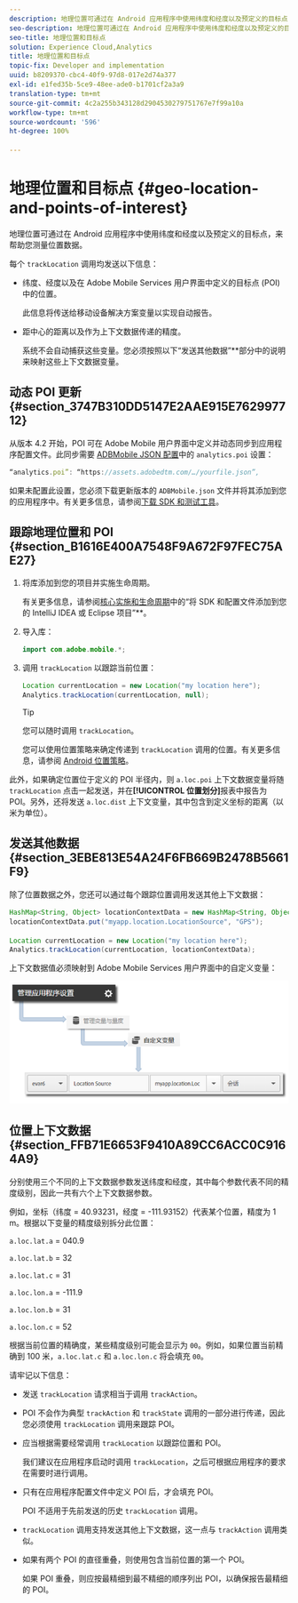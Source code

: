 ```yaml
---
description: 地理位置可通过在 Android 应用程序中使用纬度和经度以及预定义的目标点，来帮助您测量位置数据。
seo-description: 地理位置可通过在 Android 应用程序中使用纬度和经度以及预定义的目标点，来帮助您测量位置数据。
seo-title: 地理位置和目标点
solution: Experience Cloud,Analytics
title: 地理位置和目标点
topic-fix: Developer and implementation
uuid: b8209370-cbc4-40f9-97d8-017e2d74a377
exl-id: e1fed35b-5ce9-48ee-ade0-b1701cf2a3a9
translation-type: tm+mt
source-git-commit: 4c2a255b343128d2904530279751767e7f99a10a
workflow-type: tm+mt
source-wordcount: '596'
ht-degree: 100%

---
```


# 地理位置和目标点 {#geo-location-and-points-of-interest}

地理位置可通过在 Android 应用程序中使用纬度和经度以及预定义的目标点，来帮助您测量位置数据。

每个 `trackLocation` 调用均发送以下信息：

* 纬度、经度以及在 Adobe Mobile Services 用户界面中定义的目标点 (POI) 中的位置。

   此信息将传送给移动设备解决方案变量以实现自动报告。

* 距中心的距离以及作为上下文数据传递的精度。

   系统不会自动捕获这些变量。您必须按照以下“发送其他数据”**&#x200B;部分中的说明来映射这些上下文数据变量。

## 动态 POI 更新 {#section_3747B310DD5147E2AAE915E762997712}

从版本 4.2 开始，POI 可在 Adobe Mobile 用户界面中定义并动态同步到应用程序配置文件。此同步需要 [ADBMobile JSON 配置](/help/android/configuration/json-config/json-config.md)中的 `analytics.poi` 设置：

```js
“analytics.poi”: “https://assets.adobedtm.com/…/yourfile.json”,
```

如果未配置此设置，您必须下载更新版本的 `ADBMobile.json` 文件并将其添加到您的应用程序中。有关更多信息，请参阅[下载 SDK 和测试工具](/help/android/getting-started/requirements.md)。

## 跟踪地理位置和 POI {#section_B1616E400A7548F9A672F97FEC75AE27}

1. 将库添加到您的项目并实施生命周期。

   有关更多信息，请参阅[核心实施和生命周期](/help/android/getting-started/dev-qs.md)中的“将 SDK 和配置文件添加到您的 IntelliJ IDEA 或 Eclipse 项目”**。

1. 导入库：

   ```java
   import com.adobe.mobile.*;
   ```

1. 调用 `trackLocation` 以跟踪当前位置：

   ```java
   Location currentLocation = new Location("my location here"); 
   Analytics.trackLocation(currentLocation, null);
   ```

   >[!TIP]
   >
   >您可以随时调用 `trackLocation`。

   您可以使用位置策略来确定传递到 `trackLocation` 调用的位置。有关更多信息，请参阅 [Android 位置策略](https://developer.android.com/guide/topics/location/strategies.html)。

此外，如果确定位置位于定义的 POI 半径内，则 `a.loc.poi` 上下文数据变量将随 `trackLocation` 点击一起发送，并在&#x200B;**[!UICONTROL 位置划分]**&#x200B;报表中报告为 POI。另外，还将发送 `a.loc.dist` 上下文变量，其中包含到定义坐标的距离（以米为单位）。

## 发送其他数据 {#section_3EBE813E54A24F6FB669B2478B5661F9}

除了位置数据之外，您还可以通过每个跟踪位置调用发送其他上下文数据：

```java
HashMap<String, Object> locationContextData = new HashMap<String, Object>(); 
locationContextData.put("myapp.location.LocationSource", "GPS"); 
 
Location currentLocation = new Location("my location here"); 
Analytics.trackLocation(currentLocation, locationContextData);
```

上下文数据值必须映射到 Adobe Mobile Services 用户界面中的自定义变量：

![](assets/map-location-context-data.png)

## 位置上下文数据 {#section_FFB71E6653F9410A89CC6ACC0C9164A9}

分别使用三个不同的上下文数据参数发送纬度和经度，其中每个参数代表不同的精度级别，因此一共有六个上下文数据参数。

例如，坐标（纬度 = 40.93231，经度 = -111.93152）代表某个位置，精度为 1 m。根据以下变量的精度级别拆分此位置：

`a.loc.lat.a` = 040.9

`a.loc.lat.b` = 32

`a.loc.lat.c` = 31

`a.loc.lon.a` = -111.9

`a.loc.lon.b` = 31

`a.loc.lon.c` = 52

根据当前位置的精确度，某些精度级别可能会显示为 `00`。例如，如果位置当前精确到 100 米，`a.loc.lat.c` 和 `a.loc.lon.c` 将会填充 `00`。

请牢记以下信息：

* 发送 `trackLocation` 请求相当于调用 `trackAction`。

* POI 不会作为典型 `trackAction` 和 `trackState` 调用的一部分进行传递，因此您必须使用 `trackLocation` 调用来跟踪 POI。

* 应当根据需要经常调用 `trackLocation` 以跟踪位置和 POI。

   我们建议在应用程序启动时调用 `trackLocation`，之后可根据应用程序的要求在需要时进行调用。

* 只有在应用程序配置文件中定义 POI 后，才会填充 POI。

   POI 不适用于先前发送的历史 `trackLocation` 调用。
* `trackLocation` 调用支持发送其他上下文数据，这一点与 `trackAction` 调用类似。

* 如果有两个 POI 的直径重叠，则使用包含当前位置的第一个 POI。

   如果 POI 重叠，则应按最精细到最不精细的顺序列出 POI，以确保报告最精细的 POI。
